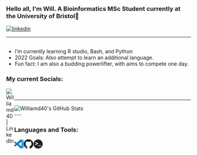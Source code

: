 ### Hello all, I'm Will. A Bioinformatics MSc Student currently at the University of Bristol👋 

[![linkedin](https://img.shields.io/badge/My%20Linkedin-Link-green)](https://www.linkedin.com/in/william-dalessandro/)

---

##

-  I’m currently learning R studio, Bash, and Python
-  2022 Goals: Also attempt to learn an additional language.
-  Fun fact: I am also a budding powerlifter, with aims to compete one day.

### My current Socials:

[<img align="left" alt="Williamd40 | LinkedIn" width="22px" src="https://cdn.jsdelivr.net/npm/simple-icons@v3/icons/linkedin.svg" />][linkedin]

<br />

---

<img align="left" alt="Williamd40's GitHub Stats" src="https://github-readme-stats.Williamd40.vercel.app/api?username=Williamd40&show_icons=true&hide_border=true" />


<br />
---

### Languages and Tools:

<img align="left" alt="Visual Studio Code" width="26px"
src="https://raw.githubusercontent.com/github/explore/80688e429a7d4ef2fca1e82350fe8e3517d3494d/topics/visual-studio-code/visual-studio-code.png" />

<img align="left" alt="GitHub" width="26px" 
src="https://raw.githubusercontent.com/github/explore/78df643247d429f6cc873026c0622819ad797942/topics/github/github.png" />

<img align="left" alt="Terminal" width="26px"
 src="https://raw.githubusercontent.com/github/explore/80688e429a7d4ef2fca1e82350fe8e3517d3494d/topics/terminal/terminal.png" />


<br />
<br />


[linkedin]: https://www.linkedin.com/in/william-dalessandro/